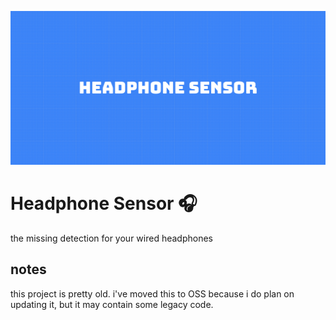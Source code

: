 ![Headphone Sensor](.github/banner.svg)

# Headphone Sensor 🎧
the missing detection for your wired headphones

## notes

this project is pretty old. i've moved this to OSS because i do plan on updating it, but it may contain some legacy code.